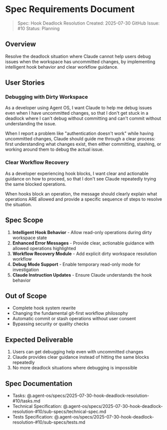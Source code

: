 # Spec Requirements Document

> Spec: Hook Deadlock Resolution
> Created: 2025-07-30
> GitHub Issue: #10
> Status: Planning

## Overview

Resolve the deadlock situation where Claude cannot help users debug issues when the workspace has uncommitted changes, by implementing intelligent hook behavior and clear workflow guidance.

## User Stories

### Debugging with Dirty Workspace

As a developer using Agent OS, I want Claude to help me debug issues even when I have uncommitted changes, so that I don't get stuck in a deadlock where I can't debug without committing and can't commit without understanding the issue.

When I report a problem like "authentication doesn't work" while having uncommitted changes, Claude should guide me through a clear process: first understanding what changes exist, then either committing, stashing, or working around them to debug the actual issue.

### Clear Workflow Recovery

As a developer experiencing hook blocks, I want clear and actionable guidance on how to proceed, so that I don't see Claude repeatedly trying the same blocked operations.

When hooks block an operation, the message should clearly explain what operations ARE allowed and provide a specific sequence of steps to resolve the situation.

## Spec Scope

1. **Intelligent Hook Behavior** - Allow read-only operations during dirty workspace state
2. **Enhanced Error Messages** - Provide clear, actionable guidance with allowed operations highlighted
3. **Workflow Recovery Module** - Add explicit dirty workspace resolution workflow
4. **Debug Mode Support** - Enable temporary read-only mode for investigation
5. **Claude Instruction Updates** - Ensure Claude understands the hook behavior

## Out of Scope

- Complete hook system rewrite
- Changing the fundamental git-first workflow philosophy
- Automatic commit or stash operations without user consent
- Bypassing security or quality checks

## Expected Deliverable

1. Users can get debugging help even with uncommitted changes
2. Claude provides clear guidance instead of hitting the same blocks repeatedly
3. No more deadlock situations where debugging is impossible

## Spec Documentation

- Tasks: @.agent-os/specs/2025-07-30-hook-deadlock-resolution-#10/tasks.md
- Technical Specification: @.agent-os/specs/2025-07-30-hook-deadlock-resolution-#10/sub-specs/technical-spec.md
- Tests Specification: @.agent-os/specs/2025-07-30-hook-deadlock-resolution-#10/sub-specs/tests.md